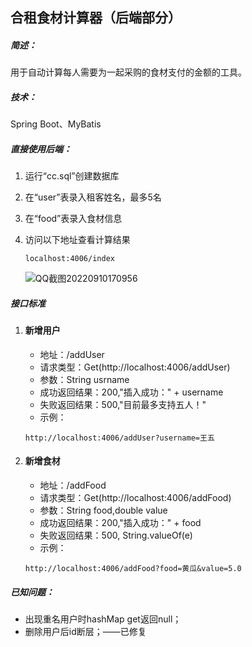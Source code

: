 ## 合租食材计算器（后端部分）

##### 简述：

用于自动计算每人需要为一起采购的食材支付的金额的工具。

##### 技术：

Spring Boot、MyBatis

##### 直接使用后端：
1. 运行“cc.sql”创建数据库

2. 在“user”表录入租客姓名，最多5名

3. 在“food”表录入食材信息

4. 访问以下地址查看计算结果

   ```
   localhost:4006/index
   ```

   ![QQ截图20220910170956](https://user-images.githubusercontent.com/103107612/189477087-a81f65fa-7f5b-42eb-aeb8-6ee120ffb9fc.png)
##### 接口标准
1. #### 新增用户
    * 地址：/addUser
    * 请求类型：Get(http://localhost:4006/addUser)
    * 参数：String usrname
    * 成功返回结果：200,"插入成功：" + username
    * 失败返回结果：500,"目前最多支持五人！"
    * 示例：
   ```
   http://localhost:4006/addUser?username=王五
   ```

2. #### 新增食材
   * 地址：/addFood
   * 请求类型：Get(http://localhost:4006/addFood)
   * 参数：String food,double value
   * 成功返回结果：200,"插入成功：" + food
   * 失败返回结果：500, String.valueOf(e)
   * 示例：
   ```
   http://localhost:4006/addFood?food=黄瓜&value=5.0
   ```
##### 已知问题：
* 出现重名用户时hashMap get返回null；
* 删除用户后id断层；——已修复